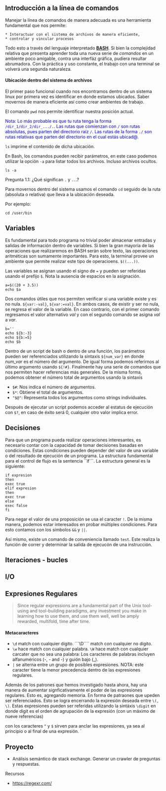 ## Introducción a la línea de comandos

Manejar la línea de comandos de manera adecuada es una herramienta fundamental que nos permite:

    * Interactuar con el sistema de archivos de manera eficiente,
    * controlar y vincular procesos

Todo esto a través del lenguaje interpretado [**BASH**](https://en.wikipedia.org/wiki/Bash_(Unix_shell)). Si bien la complejidad relativa que presenta aprender toda una nueva serie de *comandos* en un ambiente poco amigable, contra una interfáz gráfica, pudiera resultar abrumadora. Con la práctica y uso constante, el trabajo con una terminal se volverá una segunda naturaleza.

#### Ubicación dentro del sistema de archivos

El primer paso funcional cuando nos encontramos dentro de un sistema linux por primera vez es identificar en donde estamos ubicados. Saber movernos de manera eficiente así como crear ambientes de trabajo. 

El comando ```pwd``` nos permite identificar nuestra posición actual.

<span style="color:blue">Nota: Lo más probable es que tu ruta tenga la forma ```/dir_1/dir_2/dir_.../.```. Las rutas que comienzan con ```/``` son rutas absolutas, pues parten del directorio raíz ```/```. Las rutas de la forma ```./``` son rutas relativas que parten del directorio en el cual estás ubicad@. </span>


```ls``` imprime el contenido de dicha ubicación. 

En Bash, los comandos pueden recibir parámetros, en este caso podemos utilizar la opción ```-a``` para listar todos los archivos. Incluso archivos ocultos.

```{BASH}
ls -a
```

Pregunta 1.1: ¿Qué significan ```.``` y ```..```.?

Para movernos dentro del sistema usamos el comando  ```cd``` seguido de la ruta (absoluta o relativa) que lleva a la ubicación deseada.

Por ejemplo:

```{BASH}
cd /user/bin
```

## Variables

Es fundamental para todo programa no trivial poder almacenar entradas y salidas de información dentro de variables. Si bien la gran mayoría de las operaciones que realizaremos en BASH serán sobre texto, las operaciones aritméticas son sumamente importantes. Para esto, la terminal provee un ambiente que permite realizar este tipo de operacioens. ```$((...))```. 

Las variables se asignan usando el signo de ```=``` y pueden ser referidas usando el prefijo ```$```. Nota la ausencia de espacios en la asignación. 

```shell
a=$((20 + 3.5))
echo $a
```

Dos comandos útiles que nos permiten verificar si una variable existe y es no nula.  ```${var:-val}```, ```${var:=val}```. En ambos casos, de existir y ser no nula, se regresa el valor de la variable. En caso contrario, con el primer comando regresamos el valor alternativo *val* y con el segundo comando se asigna *val* a *var*.

```shell
b=''
echo ${b:-3}
echo ${b:=5}
echo $b
```

Dentro de un script de bash o dentro de una función, los parámetros pueden ser referenciados utilizando la sintaxis ```${num_var}``` en donde *num_var* es el número del argumento. De igual forma podemos referirnos al último argumento usando ```${!#}```. Finalmente hay una serie de comandos que nos permiten hacer referencias más generales.  De la misma forma, podemos obtener el número total de argumentos usando la sintaxis 

* ```$#```: Nos indica el número de argumentos.
* ```$*```: Obtiene el total de argumentos.
* ```"$@"```: Representa todos los argumentos como strings individuales. 

Después de ejecutar un script podemos acceder al estatus de ejecución con ```$?```, en caso de éxito será 0, cualquier otro valor implica error. 

## Decisiones

Para que un programa pueda realizar operaciones interesantes, es necesario contar con la capacidad de tomar decisiones basadas en condiciones. Estas condiciones pueden depender del valor de una variable o del resultado de ejecución de un programa. La estructura fundamental para el control de flujo es la sentencia ``ìf```. La estructura general es la siguiente: 

```shell
if expresion
then
exec true
elif expresion
then 
exec true
else
exec false
fi
```

Para negar el valor de una proposición se usa el caracter ```!```. De la misma manera, podemos estar interesados en probar múltiples condiciones. Para esto contamos con los símbolos ```&&``` y ```||```. 


Así mismo, existe un comando de conveniencia llamado ```test```. Este realiza la función de correr y determinar la salida de ejecucón de una instrucción. 


## Iteraciones - bucles


## I/O


## Expresiones Regulares

> Since regular expressions are a fundamental part of the Unix tool-using and tool-building paradigms, any investment you make in learning how to use them, and use them well, well be amply rewarded, multifold, time after time.


#### Metacaracteres

- ```\d``` match con cualquier dígito. ```\D```` match con cualquier no dígito. 
-  ```\w``` hace match con cualquier palabra. ```\W``` hace match con cualquier carcater que no sea una palabra: Los caracteres de palabras incluyen alfanuméricos (-, - and -) y guión bajo (_).
- ```|``` se alterna entre un grupo de posibles expresiones. NOTA: este caracter tiene la menor precedencia dentro de las expresiones regulares. 


Además de los patrones que hemos investigado hasta ahora, hay una manera de aumentar signficativamente el poder de las expresiones regulares. Esto es, agregando memoria. En forma de patraones que upeden ser referenciados. Esto se logra encerrando la expresión deseada entre ```\(, \)```. Estas expresiones pueden ser referidas utilizando la sintáxis ```\digit``` en donde digit es el orden de agrupación de la expresión (con un máximo de nueve referencias)

con los caracteres ```^``` y ```$``` sirven para anclar las expresiones, ya sea al principio o al final de una expresión. `

## Proyecto

- Análisis semántico de stack exchange. Generar un crawler de preguntas y respuestas. 



Recursos

- https://regexr.com/
